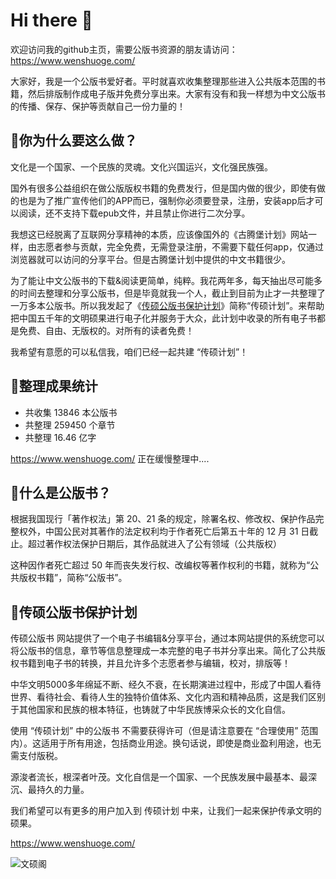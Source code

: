 # Hi there 👋

欢迎访问我的github主页，需要公版书资源的朋友请访问：https://www.wenshuoge.com/


大家好，我是一个公版书爱好者。平时就喜欢收集整理那些进入公共版本范围的书籍，然后排版制作成电子版并免费分享出来。大家有没有和我一样想为中文公版书的传播、保存、保护等贡献自己一份力量的！

## 🍎你为什么要这么做？

文化是一个国家、一个民族的灵魂。文化兴国运兴，文化强民族强。

国外有很多公益组织在做公版版权书籍的免费发行，但是国内做的很少，即使有做的也是为了推广宣传他们的APP而已，强制你必须要登录，注册，安装app后才可以阅读，还不支持下载epub文件，并且禁止你进行二次分享。

我想这已经脱离了互联网分享精神的本质，应该像国外的《古腾堡计划》网站一样，由志愿者参与贡献，完全免费，无需登录注册，不需要下载任何app，仅通过浏览器就可以访问的分享平台。但是古腾堡计划中提供的中文书籍很少。

为了能让中文公版书的下载&阅读更简单，纯粹。我花两年多，每天抽出尽可能多的时间去整理和分享公版书，但是毕竟就我一个人，截止到目前为止才一共整理了一万多本公版书。所以我发起了《[传硕公版书保护计划](https://www.wenshuoge.com/)》简称“传硕计划”。来帮助把中国五千年的文明硕果进行电子化并服务于大众，此计划中收录的所有电子书都是免费、自由、无版权的。对所有的读者免费！

我希望有意愿的可以私信我，咱们已经一起共建 “传硕计划”！

## 🍎整理成果统计

- 共收集 13846 本公版书 
- 共整理 259450 个章节 
- 共整理 16.46 亿字

https://www.wenshuoge.com/ 正在缓慢整理中....

## 🍎什么是公版书？

根据我国现行「著作权法」第 20、21 条的规定，除署名权、修改权、保护作品完整权外，中国公民对其著作的法定权利均于作者死亡后第五十年的 12 月 31 日截止。超过著作权法保护日期后，其作品就进入了公有领域（公共版权）

这种因作者死亡超过 50 年而丧失发行权、改编权等著作权利的书籍，就称为“公共版权书籍”，简称“公版书”。

## 🍎传硕公版书保护计划

传硕公版书 网站提供了一个电子书编辑&分享平台，通过本网站提供的系统您可以将公版书的信息，章节等信息整理成一本完整的电子书并分享出来。简化了公共版权书籍到电子书的转换，并且允许多个志愿者参与编辑，校对，排版等！

中华文明5000多年绵延不断、经久不衰，在长期演进过程中，形成了中国人看待世界、看待社会、看待人生的独特价值体系、文化内涵和精神品质，这是我们区别于其他国家和民族的根本特征，也铸就了中华民族博采众长的文化自信。

使用 “传硕计划” 中的公版书 不需要获得许可（但是请注意要在 “合理使用” 范围内）。这适用于所有用途，包括商业用途。换句话说，即使是商业盈利用途，也无需支付版税。

源浚者流长，根深者叶茂。文化自信是一个国家、一个民族发展中最基本、最深沉、最持久的力量。

我们希望可以有更多的用户加入到 传硕计划 中来，让我们一起来保护传承文明的硕果。

https://www.wenshuoge.com/

![文硕阁](https://github.com/user-attachments/assets/954ffcd4-643d-4415-aa8f-77e7140e2253)


<!--
**eenot/eenot** is a ✨ _special_ ✨ repository because its `README.md` (this file) appears on your GitHub profile.

Here are some ideas to get you started:

- 🔭 I’m currently working on ...
- 🌱 I’m currently learning ...
- 👯 I’m looking to collaborate on ...
- 🤔 I’m looking for help with ...
- 💬 Ask me about ...
- 📫 How to reach me: ...
- 😄 Pronouns: ...
- ⚡ Fun fact: ...
-->
